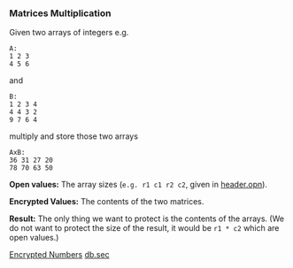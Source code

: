 ### Matrices Multiplication
Given two arrays of integers e.g.
```
A:
1 2 3
4 5 6
```
and
```
B:
1 2 3 4
4 4 3 2 
9 7 6 4
```
multiply and store those two arrays 
```
AxB:
36 31 27 20
78 70 63 50
```

**Open values:** The array sizes (```e.g. r1 c1 r2 c2```, given in [header.opn](https://github.com/momalab/privacy_benchmarks/matrixMultiplication/header.opn)).

**Encrypted Values:** The contents of the two matrices.

**Result:** The only thing we want to protect is the contents of the arrays. (We do not want to protect the size of the result, it would be ```r1 * c2``` which are open values.)

[Encrypted Numbers](https://github.com/momalab/privacy_benchmarks/matrixMultiplication/matrix_mult_s.sca) [db.sec](https://github.com/momalab/privacy_benchmarks/matrixMultiplication/db.sec)

